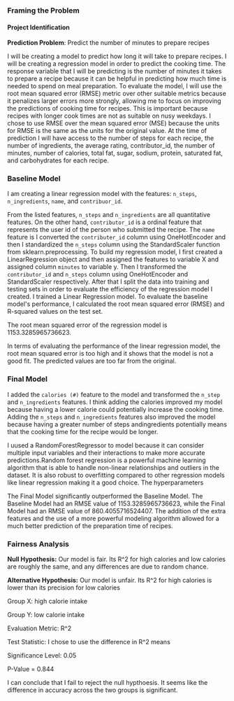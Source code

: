 ### Framing the Problem

#### Project Identification

**Prediction Problem**: Predict the number of minutes to prepare recipes

I will be creating a model to predict how long it will take to prepare recipes. I will be creating a regression model in order to predict the cooking time. The response variable that I will be predicting is the number of minutes it takes to prepare a recipe because it can be helpful in predicting how much time is needed to spend on meal preparation. To evaluate the model, I will use the root mean squared error (RMSE) metric over other suitable metrics because it penalizes larger errors more strongly, allowing me to focus on improving the predictions of cooking time for recipes. This is important because recipes with longer cook times are not as suitable on nusy weekdays. I chose to use RMSE over the mean squared error (MSE) because the units for RMSE is the same as the units for the original value.
At the time of prediction I will have access to the number of steps for each recipe, the number of ingredients, the average rating, contributor_id, the number of minutes, number of calories, total fat, sugar, sodium, protein, saturated fat, and carbohydrates for each recipe.


### Baseline Model
I am creating a linear regression model with the features: `n_steps`, `n_ingredients`, `name`, and `contribuor_id`. 

From the listed features, `n_steps` and `n_ingredients` are all quantitative features. On the other hand, `contributor_id` is a ordinal feature that represents the user id of the person who submitted the recipe. The `name` feature is  I converted the `contributer_id` column using OneHotEncoder and then I standardized the `n_steps` column using the StandardScaler function from sklearn.preprocessing. 
To build my regression model, I first created a LinearRegression object and then assigned the features to variable X and assigned column `minutes` to variable y. Then I transformed the `contributor_id` and `n_steps` column using OneHotEncoder and StandardScaler respectively. After that I split the data into training and testing sets in order to evaluate the efficiency of the regression model I created. I trained a Linear Regression model. 
To evaluate the baseline model's performance, I calculated the root mean squared error (RMSE) and R-squared values on the test set.

The root mean squared error of the regression model is 1153.3285965736623.


In terms of evaluating the performance of the linear regression model, the root mean squared error is too high and it shows that the model is not a good fit. The predicted values are too far from the original.


### Final Model
I added the `calories (#)` feature to the model and transformed the `n_step` and `n_ingredients` features. I think adding the calories improved my model because having a lower calorie could potentially increase the cooking time. Adding the `n_steps` and `n_ingredients` features also improved the model because having a greater number of steps andingredients potentially means that the cooking time for the recipe would be longer.

I uused a RandomForestRegressor to model because it can consider multiple input variables and their interactions to make more accurate predictions.Random forest regression is a powerful machine learning algorithm that is able to handle non-linear relationships and outliers in the dataset. It is also robust to overfitting compared to other regression models like linear regression making it a good choice. The hyperparameters 

The Final Model significantly outperformed the Baseline Model. The Baseline Model had an RMSE value of 1153.3285965736623, while the Final Model had an RMSE value of 860.4055716524407. The addition of the extra features and the use of a more powerful modeling algorithm allowed for a much better prediction of the preparation time of recipes.


### Fairness Analysis

**Null Hypothesis:** Our model is fair. Its R^2 for high calories and low calories are roughly the same, and any differences are due to random chance.

**Alternative Hypothesis:** Our model is unfair. Its R^2 for high calories is lower than its precision for low calories

Group X: high calorie intake

Group Y: low calorie intake

Evaluation Metric: R^2

Test Statistic: I chose to use the difference in R^2 means

Significance Level: 0.05

P-Value = 0.844

I can conclude that I fail to reject the null hypthoesis. It seems like the difference in accuracy across the two groups is significant.
